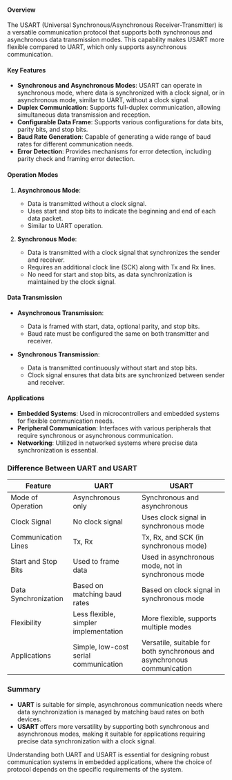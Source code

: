 #### Overview

The USART (Universal Synchronous/Asynchronous Receiver-Transmitter) is a versatile communication protocol that supports both synchronous and asynchronous data transmission modes. This capability makes USART more flexible compared to UART, which only supports asynchronous communication.

#### Key Features

-   **Synchronous and Asynchronous Modes**: USART can operate in synchronous mode, where data is synchronized with a clock signal, or in asynchronous mode, similar to UART, without a clock signal.
-   **Duplex Communication**: Supports full-duplex communication, allowing simultaneous data transmission and reception.
-   **Configurable Data Frame**: Supports various configurations for data bits, parity bits, and stop bits.
-   **Baud Rate Generation**: Capable of generating a wide range of baud rates for different communication needs.
-   **Error Detection**: Provides mechanisms for error detection, including parity check and framing error detection.

#### Operation Modes

1.  **Asynchronous Mode**:

    -   Data is transmitted without a clock signal.
    -   Uses start and stop bits to indicate the beginning and end of each data packet.
    -   Similar to UART operation.
2.  **Synchronous Mode**:

    -   Data is transmitted with a clock signal that synchronizes the sender and receiver.
    -   Requires an additional clock line (SCK) along with Tx and Rx lines.
    -   No need for start and stop bits, as data synchronization is maintained by the clock signal.

#### Data Transmission

-   **Asynchronous Transmission**:

    -   Data is framed with start, data, optional parity, and stop bits.
    -   Baud rate must be configured the same on both transmitter and receiver.
-   **Synchronous Transmission**:

    -   Data is transmitted continuously without start and stop bits.
    -   Clock signal ensures that data bits are synchronized between sender and receiver.

#### Applications

-   **Embedded Systems**: Used in microcontrollers and embedded systems for flexible communication needs.
-   **Peripheral Communication**: Interfaces with various peripherals that require synchronous or asynchronous communication.
-   **Networking**: Utilized in networked systems where precise data synchronization is essential.

### Difference Between UART and USART

| Feature | UART | USART |
| --- | --- | --- |
| Mode of Operation | Asynchronous only | Synchronous and asynchronous |
| Clock Signal | No clock signal | Uses clock signal in synchronous mode |
| Communication Lines | Tx, Rx | Tx, Rx, and SCK (in synchronous mode) |
| Start and Stop Bits | Used to frame data | Used in asynchronous mode, not in synchronous mode |
| Data Synchronization | Based on matching baud rates | Based on clock signal in synchronous mode |
| Flexibility | Less flexible, simpler implementation | More flexible, supports multiple modes |
| Applications | Simple, low-cost serial communication | Versatile, suitable for both synchronous and asynchronous communication |

### Summary

-   **UART** is suitable for simple, asynchronous communication needs where data synchronization is managed by matching baud rates on both devices.
-   **USART** offers more versatility by supporting both synchronous and asynchronous modes, making it suitable for applications requiring precise data synchronization with a clock signal.

Understanding both UART and USART is essential for designing robust communication systems in embedded applications, where the choice of protocol depends on the specific requirements of the system.
